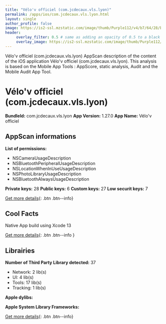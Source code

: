 ```yaml
---
title: "Vélo'v officiel (com.jcdecaux.vls.lyon)"
permalink: /apps/ios/com.jcdecaux.vls.lyon.html
layout: single
author_profile: false
image: https://is2-ssl.mzstatic.com/image/thumb/Purple112/v4/b7/64/28/b76428cb-91a8-dee1-0b61-ce4b1756461e/AppIcon-0-0-1x_U007emarketing-0-0-0-6-0-0-sRGB-0-0-0-GLES2_U002c0-512MB-85-220-0-0.png/512x512bb.jpg
header: 
     overlay_filter: 0.5 # same as adding an opacity of 0.5 to a black background
     overlay_image: https://is2-ssl.mzstatic.com/image/thumb/Purple112/v4/b7/64/28/b76428cb-91a8-dee1-0b61-ce4b1756461e/AppIcon-0-0-1x_U007emarketing-0-0-0-6-0-0-sRGB-0-0-0-GLES2_U002c0-512MB-85-220-0-0.png/512x512bb.jpg
---
```

Vélo'v officiel (com.jcdecaux.vls.lyon) AppScan description of the content of the iOS application Vélo'v officiel (com.jcdecaux.vls.lyon). This analysis is based on the Mobile App Tools : AppScore, static analysis, Audit and the Mobile Audit App Tool.

# Vélo'v officiel (com.jcdecaux.vls.lyon)

**BundleId:** com.jcdecaux.vls.lyon
**App Version:** 1.27.0
**App Name:** Vélo'v officiel


## AppScan informations 

**List of permissions:** 
- NSCameraUsageDescription
- NSBluetoothPeripheralUsageDescription
- NSLocationWhenInUseUsageDescription
- NSPhotoLibraryUsageDescription
- NSBluetoothAlwaysUsageDescription
  
  
**Private keys:** 28
**Public keys:** 6
**Custom keys:** 27
**Low securit keys:** 7
  
[Get more details](/pricing.html){: .btn .btn--info}

## Cool Facts

Native App
build using Xcode 13
  
[Get more details](/pricing.html){: .btn .btn--info }

## Librairies 
**Number of Third Party Library detected:** 37
- Network: 2 lib(s)
- UI: 4 lib(s)
- Tools: 17 lib(s)
- Tracking: 1 lib(s)


**Apple dylibs:**


**Apple System Library Frameworks:**


  
[Get more details](/pricing.html){: .btn .btn--info}

